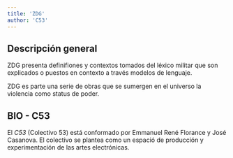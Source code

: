 ```yaml
---
title: 'ZDG'
author: 'C53'
---
```


Descripción general
-------------------

ZDG presenta definifiones y contextos tomados del léxico militar que son explicados o puestos en contexto a través modelos de lenguaje.

ZDG es parte una serie de obras que se sumergen en el universo la violencia como status de poder.

BIO - C53
---------------------

El *C53* (Colectivo 53) está conformado por Emmanuel René Florance y José Casanova. El colectivo se plantea como un espació de producción y experimentación de las artes electrónicas.